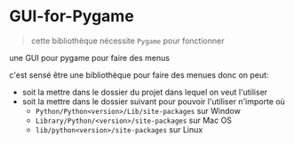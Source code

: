 # GUI-for-Pygame

> cette bibliothèque nécessite `Pygame` pour fonctionner

une GUI pour pygame pour faire des menus

c'est sensé être une bibliothèque pour faire des menues donc on peut:
 - soit la mettre dans le dossier du projet dans lequel on veut l'utiliser
 - soit la mettre dans le dossier suivant pour pouvoir l'utiliser n'importe où
   - `Python/Python<version>/Lib/site-packages` sur Window
   - `Library/Python/<version>/site-packages` sur Mac OS
   - `lib/python<version>/site-packages` sur Linux